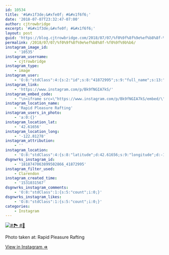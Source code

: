 ```yaml
---
id: 10534
title: '#&#x1f3de;&#xfe0f; #&#x1f6f6;'
date: '2018-07-07T23:32:47-07:00'
author: cjtrowbridge
excerpt: '#&#x1f3de;&#xfe0f; #&#x1f6f6;'
layout: post
guid: 'https://blog.cjtrowbridge.com/2018/07/07/%f0%9f%8f%9e%ef%b8%8f-%f0%9f%9b%b6/'
permalink: /2018/07/07/%f0%9f%8f%9e%ef%b8%8f-%f0%9f%9b%b6/
instagram_image_id:
    - '10535'
instagram_username:
    - cjtrowbridge
instagram_type:
    - image
instagram_user:
    - 'O:8:"stdClass":4:{s:2:"id";s:8:"41872995";s:9:"full_name";s:13:"CJ Trowbridge";s:15:"profile_picture";s:182:"https://scontent.cdninstagram.com/vp/bdb3dc682730332976d1b56b290153a5/5BE0461C/t51.2885-19/s150x150/13724650_1188772791164794_142557231_a.jpg?efg=eyJ1cmxnZW4iOiJ1cmxnZW5fZnJvbV9pZyJ9";s:8:"username";s:12:"cjtrowbridge";}'
instagram_link:
    - 'https://www.instagram.com/p/Bk9fNGIA7kS/'
instagram_embed_code:
    - "\n<iframe src=\"https://www.instagram.com/p/Bk9fNGIA7kS/embed/\" width=\"612\" height=\"710\" frameborder=\"0\" scrolling=\"no\" allowtransparency=\"true\" class=\"insta-image-embed\"></iframe>\n"
instagram_location_name:
    - 'Rapid Pleasure Rafting'
instagram_users_in_photo:
    - 'a:0:{}'
instagram_location_lat:
    - '42.61656'
instagram_location_long:
    - '-122.81278'
instagram_attribution:
    - ''
instagram_location:
    - 'O:8:"stdClass":4:{s:8:"latitude";d:42.61656;s:9:"longitude";d:-122.81278;s:4:"name";s:22:"Rapid Pleasure Rafting";s:2:"id";i:958882666;}'
dsgnwrks_instagram_id:
    - '1818747063899502866_41872995'
instagram_filter_used:
    - Clarendon
instagram_created_time:
    - '1531031567'
dsgnwrks_instagram_comments:
    - 'O:8:"stdClass":1:{s:5:"count";i:0;}'
dsgnwrks_instagram_likes:
    - 'O:8:"stdClass":1:{s:5:"count";i:0;}'
categories:
    - Instagram
---
```


[![#🏞️ #🛶](https://blog.cjtrowbridge.com/wp-content/uploads/2018/07/1531031567-1-1.jpg)](https://www.instagram.com/p/Bk9fNGIA7kS/)

Photo taken at: Rapid Pleasure Rafting

[View in Instagram ⇒](https://www.instagram.com/p/Bk9fNGIA7kS/)